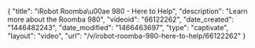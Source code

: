 {
    "title": "iRobot Roomba\u00ae 980 - Here to Help",
    "description": "Learn more about the Roomba 980",
    "videoid": "66122262",
    "date_created": "1446482243",
    "date_modified": "1466463697",
    "type": "captivate",
    "layout": "video",
    "url": "\/v\/irobot-roomba-980-here-to-help\/66122262"
}